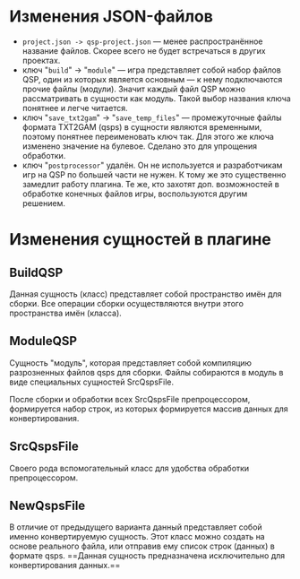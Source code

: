 # Изменения JSON-файлов

- `project.json -> qsp-project.json` — менее распространённое название файлов. Скорее всего не будет встречаться в других проектах.
- ключ "`build`" → "`module`" — игра представляет собой набор файлов QSP, один из которых является основным — к нему подключаются прочие файлы (модули). Значит каждый файл QSP можно рассматривать в сущности как модуль. Такой выбор названия ключа понятнее и легче читается.
- ключ "`save_txt2gam`" -> "`save_temp_files`" — промежуточные файлы формата TXT2GAM (qsps) в сущности являются временными, поэтому понятнее переименовать ключ так. Для этого же ключа изменено значение на булевое. Сделано это для упрощения обработки.
- ключ "`postprocessor`" удалён. Он не используется и разработчикам игр на QSP по большей части не нужен. К тому же это существенно замедлит работу плагина. Те же, кто захотят доп. возможностей в обработке конечных файлов игры, воспользуются другим решением.
# Изменения сущностей в плагине

## BuildQSP

Данная сущность (класс) представляет собой пространство имён для сборки. Все операции сборки осуществляются внутри этого пространства имён (класса).

## ModuleQSP

Сущность "модуль", которая представляет собой компиляцию разрозненных файлов qsps для сборки. Файлы собираются в модуль в виде специальных сущностей SrcQspsFile.

После сборки и обработки всех SrcQspsFile препроцессором, формируется набор строк, из которых формируется массив данных для конвертирования.

## SrcQspsFile

Своего рода вспомогательный класс для удобства обработки препроцессором.
## NewQspsFile

В отличие от предыдущего варианта данный представляет собой именно конвертируемую сущность. Этот класс можно создать на основе реального файла, или отправив ему список строк (данных) в формате qsps. ==Данная сущность предназначена исключительно для конвертирования данных.== 